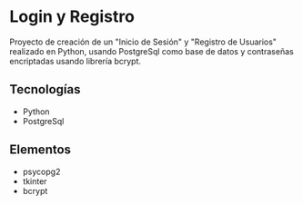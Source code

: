 
# Login y Registro

Proyecto de creación de un "Inicio de Sesión" y "Registro de Usuarios" realizado en Python, usando PostgreSql como base de datos y contraseñas encriptadas usando librería bcrypt.




## Tecnologías

 - Python
 - PostgreSql


## Elementos

- psycopg2
- tkinter
- bcrypt




